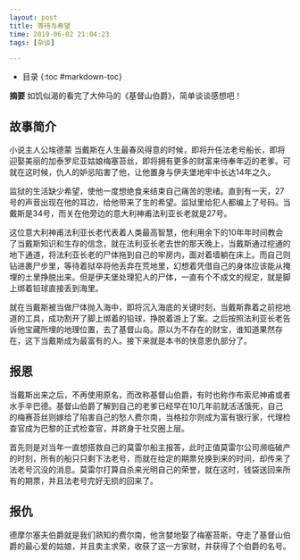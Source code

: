 ```yaml
---
layout: post
title: 等待与希望 
time: 2019-06-02 21:04:23 
tags: [杂谈] 

---
```

* 目录
{:toc #markdown-toc}

**摘要** 如饥似渴的看完了大仲马的《基督山伯爵》，简单谈谈感想吧！

## 故事简介
小说主人公埃德蒙 当戴斯在人生最春风得意的时候，即将升任法老号船长，即将迎娶美丽的加泰罗尼亚姑娘梅塞苔丝，即将拥有更多的财富来侍奉年迈的老爹。可就在这时候，仇人的妒忌陷害了他，让他置身与伊夫堡地牢中长达14年之久。

监狱的生活缺少希望，使他一度想绝食来结束自己痛苦的思绪。直到有一天，27号的声音出现在他的耳边，给他带来了生的希望。监狱里给犯人都编上了号码。当戴斯是34号，而关在他旁边的意大利神甫法利亚长老就是27号。

这位意大利神甫法利亚长老代表着人类最高智慧，他利用余下的10年年时间教会了当戴斯知识和生存的信念，就在法利亚长老去世的那天晚上，当戴斯通过挖通的地下通道，将法利亚长老的尸体拖到自己的牢房内，面对着墙躺在床上。而自己则钻进裹尸步里，等待着狱卒将他丢弃在荒地里，幻想着凭借自己的身体应该能从掩埋的土里挣脱出来。但是伊夫堡处理犯人的尸体，一直有个不成文的规定，就是脚上绑着铅球直接丢到海里。

就在当戴斯被当做尸体抛入海中，即将沉入海底的关键时刻，当戴斯靠着之前挖地道的工具，成功割开了脚上绑着的铅球，挣脱着游上了案。之后按照法利亚长老告诉他宝藏所埋的地理位置，去了基督山岛。原以为不存在的财宝，谁知道果然存在，这下当戴斯成为最富有的人。接下来就是本书的快意恩仇部分了。

## 报恩
当戴斯出来之后，不再使用原名，而改称基督山伯爵，有时也称作布索尼神甫或者水手辛巴德。基督山伯爵了解到自己的老爹已经早在10几年前就活活饿死，自己的梅赛苔丝则嫁给了陷害自己的愁人费尔南，当格拉尔则成为富有银行家，代理检查官成为巴黎的正式检查官，并跻身于社交圈上层。

首先则是对当年一直想搭救自己的莫雷尔船主报答，此时正值莫雷尔公司濒临破产的时刻，所有的船只只剩下法老号，而就在给定的期票兑换到来的时间，却传来了法老号沉没的消息。莫雷尔打算自杀来光明自己的荣誉，就在这时，钱袋送回来所有的期票，并且法老号完好无损的回来了。

## 报仇
德摩尔塞夫伯爵就是我们熟知的费尔南，他贪婪地娶了梅塞苔斯，夺走了基督山伯爵的最心爱的姑娘，并且卖主求荣，收获了这一方家财，并获得了个伯爵的名号。



